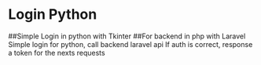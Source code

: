 # Login Python
##Simple Login in python with Tkinter
##For backend in php with Laravel
Simple login for python, call backend laravel api
If auth is correct, response a token for the nexts requests 
